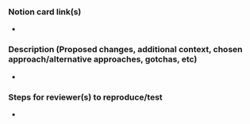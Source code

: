 ### Notion card link(s)

-

### Description (Proposed changes, additional context, chosen approach/alternative approaches, gotchas, etc)

-

### Steps for reviewer(s) to reproduce/test

-
